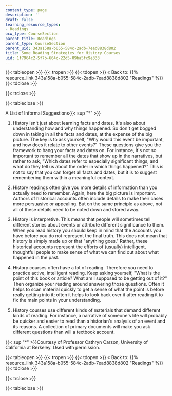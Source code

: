 ```yaml
---
content_type: page
description: ''
draft: false
learning_resource_types:
- Readings
ocw_type: CourseSection
parent_title: Readings
parent_type: CourseSection
parent_uid: 343a158a-b055-584c-2adb-7ead8838d802
title: Some Reading Strategies for History Courses
uid: 1f7964c2-5f7b-664c-22d5-09ba5fc9e333
---
```

{{< tableopen >}}
{{< tropen >}}
{{< tdopen >}}
« Back to: {{% resource_link 343a158a-b055-584c-2adb-7ead8838d802 "Readings" %}}
{{< tdclose >}}

{{< trclose >}}

{{< tableclose >}}

A List of Informal Suggestions{{< sup "\*" >}}

1.  History isn't just about learning facts and dates. It's also about understanding how and why things happened. So don't get bogged down in taking in all the facts and dates, at the expense of the big picture. The key is to ask yourself, "Why would this event be important, and how does it relate to other events?" These questions give you the framework to hang your facts and dates on. For instance, it's not so important to remember all the dates that show up in the narratives, but rather to ask, "Which dates refer to especially significant things, and what do they tell us about the order in which things happened?" This is not to say that you can forget all facts and dates, but it is to suggest remembering them within a meaningful context.
  
3.  History readings often give you more details of information than you actually need to remember. Again, here the big picture is important. Authors of historical accounts often include details to make their cases more persuasive or appealing. But on the same principle as above, not all of these details need to be noted down and stored away.
  
5.  History is interpretive. This means that people will sometimes tell different stories about events or attribute different significance to them. When you read history you should keep in mind that the accounts you have before you do not represent the final truth. This does not mean that history is simply made up or that "anything goes." Rather, these historical accounts represent the efforts of (usually) intelligent, thoughtful people to make sense of what we can find out about what happened in the past.
  
7.  History courses often have a lot of reading. Therefore you need to practice active, intelligent reading. Keep asking yourself, "What is the point of this book or article? What am I supposed to be getting out of it?" Then organize your reading around answering those questions. Often it helps to scan material quickly to get a sense of what the point is before really getting into it; often it helps to look back over it after reading it to fix the main points in your understanding.
  
9.  History courses use different kinds of materials that demand different kinds of reading. For instance, a narrative of someone's life will probably be quicker and easier to read than a historian's analysis of an event and its reasons. A collection of primary documents will make you ask different questions than will a textbook account.

{{< sup "\*" >}}Courtesy of Professor Cathryn Carson, University of California at Berkeley. Used with permission.

{{< tableopen >}}
{{< tropen >}}
{{< tdopen >}}
« Back to: {{% resource_link 343a158a-b055-584c-2adb-7ead8838d802 "Readings" %}}
{{< tdclose >}}

{{< trclose >}}

{{< tableclose >}}